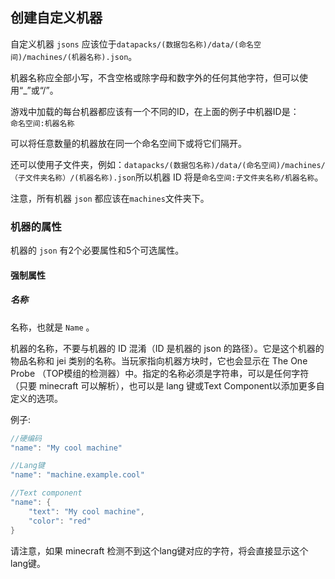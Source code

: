 ## 创建自定义机器
自定义机器 ```jsons``` 应该位于```datapacks/(数据包名称)/data/(命名空间)/machines/(机器名称).json```。  

机器名称应全部小写，不含空格或除字母和数字外的任何其他字符，但可以使用“_”或“/”。
  
游戏中加载的每台机器都应该有一个不同的ID，在上面的例子中机器ID是：  
```命名空间:机器名称```

可以将任意数量的机器放在同一个命名空间下或将它们隔开。

还可以使用子文件夹，例如：```datapacks/(数据包名称)/data/(命名空间)/machines/（子文件夹名称）/(机器名称).json```所以机器 ID 将是```命名空间:子文件夹名称/机器名称```。 

注意，所有机器 ```json``` 都应该在```machines```文件夹下。

### 机器的属性
机器的 ```json``` 有2个必要属性和5个可选属性。

#### 强制属性

##### 名称

名称，也就是 ```Name``` 。

机器的名称，不要与机器的 ID 混淆（ID 是机器的 json 的路径）。它是这个机器的物品名称和 jei 类别的名称。当玩家指向机器方块时，它也会显示在 The One Probe （TOP模组的检测器）中。指定的名称必须是字符串，可以是任何字符（只要 minecraft 可以解析），也可以是 lang 键或Text Component以添加更多自定义的选项。  

例子:
```java
//硬编码
"name": "My cool machine"

//Lang键
"name": "machine.example.cool"

//Text component
"name": {
    "text": "My cool machine",
    "color": "red"
}
```
请注意，如果 minecraft 检测不到这个lang键对应的字符，将会直接显示这个lang键。
